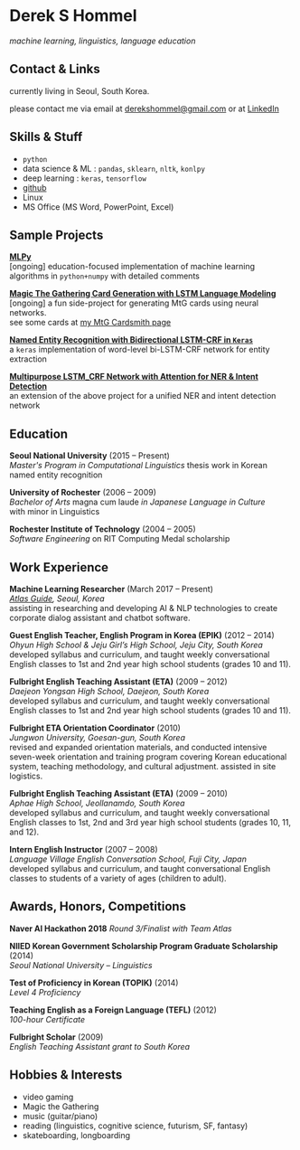 # Derek S Hommel

*machine learning, linguistics, language education*

## Contact & Links

currently living in Seoul, South Korea.

please contact me via email at [derekshommel@gmail.com](mailto:derekshommel@gmail.com) or at [LinkedIn](https://www.linkedin.com/in/derek-hommel-4a646869/)

## Skills & Stuff

- `python`
- data science & ML : `pandas`, `sklearn`, `nltk`, `konlpy`
- deep learning : `keras`, `tensorflow`
- [github](https://github.com/SNUDerek)
- Linux
- MS Office (MS Word, PowerPoint, Excel)

## Sample Projects

**[MLPy](https://github.com/SNUDerek/MLPy)**  
[ongoing] education-focused implementation of machine learning algorithms in `python+numpy` with detailed comments

**[Magic The Gathering Card Generation with LSTM Language Modeling](https://github.com/SNUDerek/mtgcardgenerator)**  
[ongoing] a fun side-project for generating MtG cards using neural networks.  
see some cards at [my MtG Cardsmith page](https://mtgcardsmith.com/user/dsh9470/cards)

**[Named Entity Recognition with Bidirectional LSTM-CRF in `Keras`](https://github.com/SNUDerek/NER_bLSTM-CRF)**  
a `keras` implementation of word-level bi-LSTM-CRF network for entity extraction

**[Multipurpose LSTM_CRF Network with Attention for NER & Intent Detection](https://github.com/SNUDerek/multiLSTM)**  
an extension of the above project for a unified NER and intent detection network

## Education

**Seoul National University** (2015 – Present)  
*Master's Program in Computational Linguistics*
thesis work in Korean named entity recognition

**University of Rochester** (2006 – 2009)  
*Bachelor of Arts* magna cum laude *in Japanese Language in Culture*  
with minor in Linguistics

**Rochester Institute of Technology** (2004 – 2005)  
*Software Engineering*
on RIT Computing Medal scholarship

## Work Experience

**Machine Learning Researcher** (March 2017 – Present)  
*[Atlas Guide](http://www.goodatlas.com), Seoul, Korea*  
assisting in researching and developing AI & NLP technologies to create corporate dialog assistant and chatbot software.

**Guest English Teacher, English Program in Korea (EPIK)** (2012 – 2014)  
*Ohyun High School & Jeju Girl’s High School, Jeju City, South Korea*  
developed syllabus and curriculum, and taught weekly conversational English classes to 1st and 2nd year high school students (grades 10 and 11).

**Fulbright English Teaching Assistant (ETA)** (2009 – 2012)  
*Daejeon Yongsan High School, Daejeon, South Korea*  
developed syllabus and curriculum, and taught weekly conversational English classes to 1st and 2nd year high school students (grades 10 and 11).

**Fulbright ETA Orientation Coordinator** (2010)  
*Jungwon University, Goesan-gun, South Korea*  
revised and expanded orientation materials, and conducted intensive seven-week orientation and training program covering Korean educational system, teaching methodology, and cultural adjustment. assisted in site logistics.

**Fulbright English Teaching Assistant (ETA)** (2009 – 2010)  
*Aphae High School, Jeollanamdo, South Korea*  
developed syllabus and curriculum, and taught weekly conversational English classes to 1st, 2nd and 3rd year high school students (grades 10, 11, and 12).

**Intern English Instructor** (2007 – 2008)  
*Language Village English Conversation School, Fuji City, Japan*  
developed syllabus and curriculum, and taught conversational English classes to students of a variety of ages (children to adult).

## Awards, Honors, Competitions

**Naver AI Hackathon 2018**
*Round 3/Finalist with Team Atlas*

**NIIED Korean Government Scholarship Program Graduate Scholarship** (2014)  
*Seoul National University – Linguistics*

**Test of Proficiency in Korean (TOPIK)** (2014)  
*Level 4 Proficiency*

**Teaching English as a Foreign Language (TEFL)** (2012)  
*100-hour Certificate*

**Fulbright Scholar** (2009)  
*English Teaching Assistant grant to South Korea*

## Hobbies & Interests

- video gaming
- Magic the Gathering
- music (guitar/piano)
- reading (linguistics, cognitive science, futurism, SF, fantasy)
- skateboarding, longboarding
